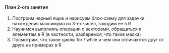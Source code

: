 #### План 2-ого занятия

1. Построим черный ящик и нарисуем блок-схему для задачки нахождения максимума из 3-ех чисел, закодим ее в R
2. Научимся выполнять операции с векторами, обращаться к элементам в R (в частности, разберемся, что такое маска)
3. Посмотрим, что такое циклы for / while и чем они отличаются друг от друга на примерах в R
